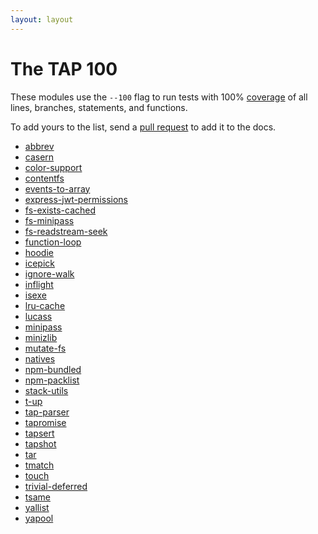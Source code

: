 ```yaml
---
layout: layout
---
```


# The TAP 100

These modules use the `--100` flag to run tests with 100%
[coverage](/coverage/) of all lines, branches, statements, and
functions.

To add yours to the list, send a [pull
request](https://github.com/tapjs/node-tap/blob/gh-pages/100/index.md)
to add it to the docs.

* [abbrev](https://www.npmjs.com/package/abbrev)
* [casern](https://www.npmjs.com/package/casern)
* [color-support](https://www.npmjs.com/package/color-support)
* [contentfs](https://www.npmjs.com/package/contentfs)
* [events-to-array](https://www.npmjs.com/package/events-to-array)
* [express-jwt-permissions](https://www.npmjs.com/package/express-jwt-permissions)
* [fs-exists-cached](https://www.npmjs.com/package/fs-exists-cached)
* [fs-minipass](https://www.npmjs.com/package/fs-minipass)
* [fs-readstream-seek](https://www.npmjs.com/package/fs-readstream-seek)
* [function-loop](https://www.npmjs.com/package/function-loop)
* [hoodie](https://www.npmjs.com/package/hoodie)
* [icepick](https://www.npmjs.com/package/icepick)
* [ignore-walk](https://www.npmjs.com/package/ignore-walk)
* [inflight](https://www.npmjs.com/package/inflight)
* [isexe](https://www.npmjs.com/package/isexe)
* [lru-cache](https://www.npmjs.com/package/lru-cache)
* [lucass](https://www.npmjs.com/package/lucass)
* [minipass](https://www.npmjs.com/package/minipass)
* [minizlib](https://www.npmjs.com/package/minizlib)
* [mutate-fs](https://www.npmjs.com/package/mutate-fs)
* [natives](https://www.npmjs.com/package/natives)
* [npm-bundled](https://www.npmjs.com/package/npm-bundled)
* [npm-packlist](https://www.npmjs.com/package/npm-packlist)
* [stack-utils](https://www.npmjs.com/package/stack-utils)
* [t-up](https://www.npmjs.com/package/t-up)
* [tap-parser](https://www.npmjs.com/package/tap-parser)
* [tapromise](https://www.npmjs.com/package/tapromise)
* [tapsert](https://www.npmjs.com/package/tapsert)
* [tapshot](https://www.npmjs.com/package/tapshot)
* [tar](https://www.npmjs.com/package/tar)
* [tmatch](https://www.npmjs.com/package/tmatch)
* [touch](https://www.npmjs.com/package/touch)
* [trivial-deferred](https://www.npmjs.com/package/trivial-deferred)
* [tsame](https://www.npmjs.com/package/tsame)
* [yallist](https://www.npmjs.com/package/yallist)
* [yapool](https://www.npmjs.com/package/yapool)
